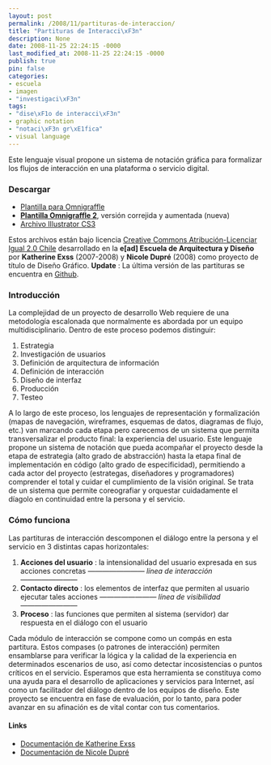 ```yaml
---
layout: post
permalink: /2008/11/partituras-de-interaccion/
title: "Partituras de Interacci\xF3n"
description: None
date: 2008-11-25 22:24:15 -0000
last_modified_at: 2008-11-25 22:24:15 -0000
publish: true
pin: false
categories:
- escuela
- imagen
- "investigaci\xF3n"
tags:
- "dise\xF1o de interacci\xF3n"
- graphic notation
- "notaci\xF3n gr\xE1fica"
- visual language
---
```

Este lenguaje visual propone un sistema de notación gráfica para formalizar los flujos de interacción en una plataforma o servicio digital.

### Descargar

* [Plantilla para Omnigraffle](http://wiki.ead.pucv.cl/images/c/c1/Alfa_2.0.stencil.zip)
* [**Plantilla Omnigraffle 2**](http://www.herbertspencer.net/archivo/interaction-score.gstencil.zip), versión correjida y aumentada (nueva)
* [Archivo Illustrator CS3](http://wiki.ead.pucv.cl/images/8/83/Alfa_2.0.ait.zip)

Estos archivos están bajo licencia [Creative Commons Atribución-Licenciar Igual 2.0 Chile](http://creativecommons.org/licenses/by-sa/2.0/cl/ "Licencia del trabajo") desarrollado en la **e[ad] Escuela de Arquitectura y Diseño** por **Katherine Exss** (2007-2008) y **Nicole Dupré** (2008) como proyecto de título de Diseño Gráfico. **Update** : La última versión de las partituras se encuentra en [Github](https://github.com/hspencer/Partituras-de-Interaccion).

### Introducción

La complejidad de un proyecto de desarrollo Web requiere de una metodología escalonada que normalmente es abordada por un equipo multidisciplinario. Dentro de este proceso podemos distinguir:

  1. Estrategia
  2. Investigación de usuarios
  3. Definición de arquitectura de información
  4. Definición de interacción
  5. Diseño de interfaz
  6. Producción
  7. Testeo

A lo largo de este proceso, los lenguajes de representación y formalización (mapas de navegación, wireframes, esquemas de datos, diagramas de flujo, etc.) van marcando cada etapa pero carecemos de un sistema que permita transversalizar el producto final: la experiencia del usuario. Este lenguaje propone un sistema de notación que pueda acompañar el proyecto desde la etapa de estrategia (alto grado de abstracción) hasta la etapa final de implementación en código (alto grado de especificidad), permitiendo a cada actor del proyecto (estrategas, diseñadores y programadores) comprender el total y cuidar el cumplimiento de la visión original. Se trata de un sistema que permite coreografiar y orquestar cuidadamente el díagolo en continuidad entre la persona y el servicio.

### Cómo funciona

Las partituras de interacción descomponen el diálogo entre la persona y el servicio en 3 distintas capas horizontales:

  1. **Acciones del usuario** : la intensionalidad del usuario expresada en sus acciones concretas _———————— línea de interacción ————————_
  2. **Contacto directo** : los elementos de interfaz que permiten al usuario ejecutar tales acciones _———————— línea de visibilidad ————————_
  3. **Proceso** : las funciones que permiten al sistema (servidor) dar respuesta en el diálogo con el usuario

Cada módulo de interacción se compone como un compás en esta partitura. Estos compases (o patrones de interacción) permiten ensamblarse para verificar la lógica y la calidad de la experiencia en determinados escenarios de uso, así como detectar incosistencias o puntos críticos en el servicio. Esperamos que esta herramienta se constituya como una ayuda para el desarrollo de aplicaciones y servicios para Internet, así como un facilitador del diálogo dentro de los equipos de diseño. Este proyecto se encuentra en fase de evaluación, por lo tanto, para poder avanzar en su afinación es de vital contar con tus comentarios.

#### Links

* [Documentación de Katherine Exss](http://wiki.ead.pucv.cl/index.php/Lenguajes_Visuales_para_la_Interacci%C3%B3n "en Wiki Casiopea")
* [Documentación de Nicole Dupré](http://wiki.ead.pucv.cl/index.php/Partituras_de_Interacci%C3%B3n "en Wiki Casiopea")
